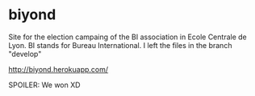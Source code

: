 # biyond
Site for the election campaing of the BI association in Ecole Centrale de Lyon. BI stands for Bureau International. I left the files in the branch "develop"

http://biyond.herokuapp.com/

SPOILER: We won XD
